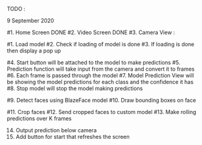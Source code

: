TODO :

9 September 2020

#1. Home Screen DONE
#2. Video Screen DONE
#3. Camera View :

#1. Load model
#2. Check if loading of model is done
#3. If loading is done then display a pop up

#4. Start button will be attached to the model to make predictions
#5. Prediction function will take input from the camera and convert it to frames
#6. Each frame is passed through the model
#7. Model Prediction View will be showing the model predictions for each class and the confidence it has
#8. Stop model will stop the model making predictions

#9. Detect faces using BlazeFace model
#10. Draw bounding boxes on face

#11. Crop faces
#12. Send cropped faces to custom model
#13. Make rolling predictions over K frames

14. Output prediction below camera
15. Add button for start that refreshes the screen
